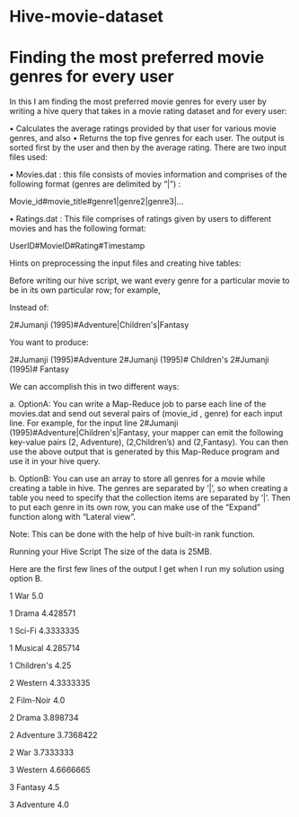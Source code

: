 # Hive-movie-dataset

# Finding the most preferred movie genres for every user

In this I am finding the most preferred movie genres for every user by writing a hive query that takes in a movie rating dataset and for every user:

•	Calculates the average ratings provided by that user for various movie genres, and also
•	Returns the top five genres for each user. The output is sorted first by the user and then by the average rating.
 There are two input files used:
 
•	Movies.dat : this file consists of movies information and comprises of the following format (genres are delimited by “|”) : 

Movie_id#movie_title#genre1|genre2|genre3|… 

•	Ratings.dat : This file comprises of ratings given by users to different movies and has the following format:

 UserID#MovieID#Rating#Timestamp


Hints on preprocessing the input files and creating hive tables:

Before writing our hive script, we want every genre for a particular movie to be in its own particular row; for example,

Instead of:

2#Jumanji (1995)#Adventure|Children's|Fantasy

You want to produce:

2#Jumanji (1995)#Adventure
2#Jumanji (1995)# Children's
2#Jumanji (1995)# Fantasy

We can accomplish this in two different ways:

a.	OptionA: You can write a Map-Reduce job to parse each line of the movies.dat and send out several pairs of (movie_id , genre) for each input line. For example, for the input line 2#Jumanji (1995)#Adventure|Children's|Fantasy, your mapper can emit the following key-value pairs (2, Adventure), (2,Children’s) and (2,Fantasy). You can then use the above output that is generated by this Map-Reduce program and use it in your hive query.

b.	OptionB: You can use an array to store all genres for a movie while creating a table in hive. The genres are separated by ‘|’, so when creating a table you need to specify that the collection items are separated by ‘|’. Then to put each genre in its own row, you can make use of the “Expand” function along with “Lateral view”. 

Note: This can be done with the help of hive built-in rank function.

Running your Hive Script 
The size of the data is 25MB.

Here are the first few lines of the output I get when I run my solution using option B.

1 War 5.0 

1 Drama 4.428571 

1 Sci-Fi 4.3333335 

1 Musical 4.285714

1 Children's 4.25 

2 Western 4.3333335 

2 Film-Noir 4.0 

2 Drama 3.898734 

2 Adventure 3.7368422 

2 War 3.7333333 

3 Western 4.6666665 

3 Fantasy 4.5

3 Adventure 4.0

